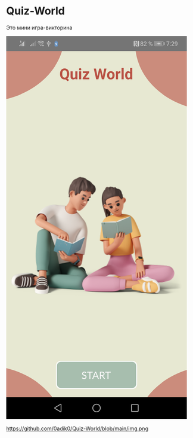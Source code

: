# Quiz-World
Это мини игра-викторина

![Иллюстрация к проекту](https://github.com/0adik0/Quiz-World/blob/main/img.png)

https://github.com/0adik0/Quiz-World/blob/main/img.png
